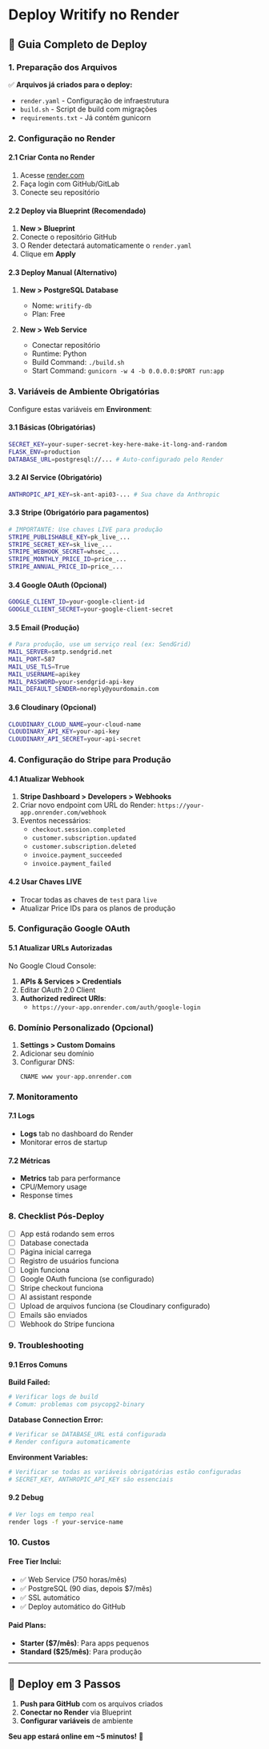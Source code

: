 # Deploy Writify no Render

## 🚀 Guia Completo de Deploy

### 1. Preparação dos Arquivos

✅ **Arquivos já criados para o deploy:**
- `render.yaml` - Configuração de infraestrutura
- `build.sh` - Script de build com migrações
- `requirements.txt` - Já contém gunicorn

### 2. Configuração no Render

#### 2.1 Criar Conta no Render
1. Acesse [render.com](https://render.com)
2. Faça login com GitHub/GitLab
3. Conecte seu repositório

#### 2.2 Deploy via Blueprint (Recomendado)
1. **New > Blueprint**
2. Conecte o repositório GitHub
3. O Render detectará automaticamente o `render.yaml`
4. Clique em **Apply**

#### 2.3 Deploy Manual (Alternativo)
1. **New > PostgreSQL Database**
   - Nome: `writify-db`
   - Plan: Free
   
2. **New > Web Service**
   - Conectar repositório
   - Runtime: Python
   - Build Command: `./build.sh`
   - Start Command: `gunicorn -w 4 -b 0.0.0.0:$PORT run:app`

### 3. Variáveis de Ambiente Obrigatórias

Configure estas variáveis em **Environment**:

#### 3.1 Básicas (Obrigatórias)
```bash
SECRET_KEY=your-super-secret-key-here-make-it-long-and-random
FLASK_ENV=production
DATABASE_URL=postgresql://... # Auto-configurado pelo Render
```

#### 3.2 AI Service (Obrigatório)
```bash
ANTHROPIC_API_KEY=sk-ant-api03-... # Sua chave da Anthropic
```

#### 3.3 Stripe (Obrigatório para pagamentos)
```bash
# IMPORTANTE: Use chaves LIVE para produção
STRIPE_PUBLISHABLE_KEY=pk_live_...
STRIPE_SECRET_KEY=sk_live_...
STRIPE_WEBHOOK_SECRET=whsec_...
STRIPE_MONTHLY_PRICE_ID=price_...
STRIPE_ANNUAL_PRICE_ID=price_...
```

#### 3.4 Google OAuth (Opcional)
```bash
GOOGLE_CLIENT_ID=your-google-client-id
GOOGLE_CLIENT_SECRET=your-google-client-secret
```

#### 3.5 Email (Produção)
```bash
# Para produção, use um serviço real (ex: SendGrid)
MAIL_SERVER=smtp.sendgrid.net
MAIL_PORT=587
MAIL_USE_TLS=True
MAIL_USERNAME=apikey
MAIL_PASSWORD=your-sendgrid-api-key
MAIL_DEFAULT_SENDER=noreply@yourdomain.com
```

#### 3.6 Cloudinary (Opcional)
```bash
CLOUDINARY_CLOUD_NAME=your-cloud-name
CLOUDINARY_API_KEY=your-api-key
CLOUDINARY_API_SECRET=your-api-secret
```

### 4. Configuração do Stripe para Produção

#### 4.1 Atualizar Webhook
1. **Stripe Dashboard > Developers > Webhooks**
2. Criar novo endpoint com URL do Render: `https://your-app.onrender.com/webhook`
3. Eventos necessários:
   - `checkout.session.completed`
   - `customer.subscription.updated`
   - `customer.subscription.deleted`
   - `invoice.payment_succeeded`
   - `invoice.payment_failed`

#### 4.2 Usar Chaves LIVE
- Trocar todas as chaves de `test` para `live`
- Atualizar Price IDs para os planos de produção

### 5. Configuração Google OAuth

#### 5.1 Atualizar URLs Autorizadas
No Google Cloud Console:
1. **APIs & Services > Credentials**
2. Editar OAuth 2.0 Client
3. **Authorized redirect URIs**:
   - `https://your-app.onrender.com/auth/google-login`

### 6. Domínio Personalizado (Opcional)

1. **Settings > Custom Domains**
2. Adicionar seu domínio
3. Configurar DNS:
   ```
   CNAME www your-app.onrender.com
   ```

### 7. Monitoramento

#### 7.1 Logs
- **Logs** tab no dashboard do Render
- Monitorar erros de startup

#### 7.2 Métricas
- **Metrics** tab para performance
- CPU/Memory usage
- Response times

### 8. Checklist Pós-Deploy

- [ ] App está rodando sem erros
- [ ] Database conectada
- [ ] Página inicial carrega
- [ ] Registro de usuários funciona
- [ ] Login funciona
- [ ] Google OAuth funciona (se configurado)
- [ ] Stripe checkout funciona
- [ ] AI assistant responde
- [ ] Upload de arquivos funciona (se Cloudinary configurado)
- [ ] Emails são enviados
- [ ] Webhook do Stripe funciona

### 9. Troubleshooting

#### 9.1 Erros Comuns

**Build Failed:**
```bash
# Verificar logs de build
# Comum: problemas com psycopg2-binary
```

**Database Connection Error:**
```bash
# Verificar se DATABASE_URL está configurada
# Render configura automaticamente
```

**Environment Variables:**
```bash
# Verificar se todas as variáveis obrigatórias estão configuradas
# SECRET_KEY, ANTHROPIC_API_KEY são essenciais
```

#### 9.2 Debug
```bash
# Ver logs em tempo real
render logs -f your-service-name
```

### 10. Custos

#### Free Tier Inclui:
- ✅ Web Service (750 horas/mês)
- ✅ PostgreSQL (90 dias, depois $7/mês)
- ✅ SSL automático
- ✅ Deploy automático do GitHub

#### Paid Plans:
- **Starter ($7/mês)**: Para apps pequenos
- **Standard ($25/mês)**: Para produção

---

## 🎯 Deploy em 3 Passos

1. **Push para GitHub** com os arquivos criados
2. **Conectar no Render** via Blueprint
3. **Configurar variáveis** de ambiente

**Seu app estará online em ~5 minutos!** 🚀